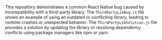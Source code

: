 This repository demonstrates a common React Native bug caused by incompatibility with a third-party library. The `ThirdPartyLibBug.js` file shows an example of using an outdated or conflicting library, leading to runtime crashes or unexpected behavior. The `ThirdPartyLibSolution.js` file provides a solution by updating the library or resolving dependency conflicts using package managers like npm or yarn.